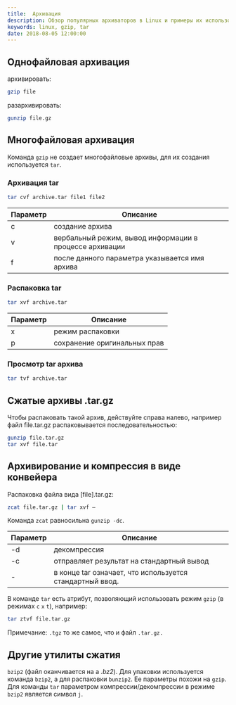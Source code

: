 ```yaml
---
title:  Архивация
description: Обзор популярных архиваторов в Linux и примеры их использования.
keywords: linux, gzip, tar
date: 2018-08-05 12:00:00
---
```


## Однофайловая архивация

архивировать:

```bash
gzip file
```

разархивировать:

```bash
gunzip file.gz
```

## Многофайловая архивация

Команда `gzip` не создает многофайловые архивы, для их создания используется `tar`.

### Архивация tar

```bash
tar cvf archive.tar file1 file2
```

Параметр | Описание
--- | --- 
c | создание архива 
v | вербальный режим, вывод информации в процессе архивации 
f | после данного параметра указывается имя архива

### Распаковка tar

```bash
tar xvf archive.tar
```

Параметр | Описание
--- | --- 
x | режим распаковки
p | сохранение оригинальных прав

### Просмотр tar архива

```bash
tar tvf archive.tar
```

## Сжатые архивы .tar.gz

Чтобы распаковать такой архив, действуйте справа налево, например файл file.tar.gz распаковывается последовательностью:

```bash
gunzip file.tar.gz
tar xvf file.tar
```

## Архивирование и компрессия в виде конвейера

Распаковка файла вида [file].tar.gz:

```bash
zcat file.tar.gz | tar xvf —
```

Команда `zcat` равносильна `gunzip -dc`. 

Параметр | Описание
--- | --- 
-d | декомпрессия
-c | отправляет результат на стандартный вывод
- | в конце tar означает, что используется стандартный ввод.

В команде `tar` есть атрибут, позволяющий использовать режим `gzip` (в режимах `c` `x` `t`), например:

```bash
tar ztvf file.tar.gz
```

Примечание: `.tgz` то же самое, что и файл `.tar.gz.`

## Другие утилиты сжатия

`bzip2` (файл оканчивается на а *.bz2*). Для упаковки используется команда `bzip2`, а для распаковки `bunzip2`. Ее параметры похожи на `gzip`. Для команды `tar` параметром компрессии/декомпрессии в режиме `bzip2` является символ `j`.
